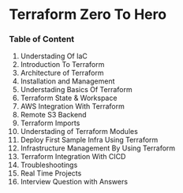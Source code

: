 # Terraform Zero To Hero


### Table of Content


1. Understading Of IaC
2. Introduction To Terraform
3. Architecture of Terraform
4. Installation and Management
5. Understading Basics Of Terraform
6. Terraform State & Workspace
7. AWS Integration With Terraform
8. Remote S3 Backend
9. Terraform Imports
10. Understading of Terraform Modules
11. Deploy First Sample Infra Using Terraform
12. Infrastructure Management By Using Terraform
13. Terraform Integration With CICD
14. Troubleshootings
15. Real Time Projects
16. Interview Question with Answers
